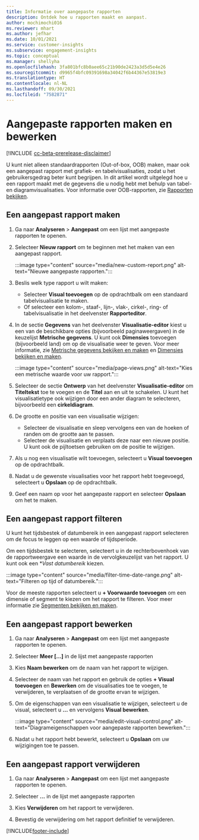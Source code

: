 ```yaml
---
title: Informatie over aangepaste rapporten
description: Ontdek hoe u rapporten maakt en aanpast.
author: mochimochi016
ms.reviewer: mhart
ms.author: jefhar
ms.date: 10/01/2021
ms.service: customer-insights
ms.subservice: engagement-insights
ms.topic: conceptual
ms.manager: shellyha
ms.openlocfilehash: 3fa801bfc8b0aee65c21b90de2423a3d5d5e4e26
ms.sourcegitcommit: d9965f4bfc09391698a34042f6b44367e53819e3
ms.translationtype: HT
ms.contentlocale: nl-NL
ms.lasthandoff: 09/30/2021
ms.locfileid: "7582871"
---
```

# <a name="create-and-edit-custom-reports"></a>Aangepaste rapporten maken en bewerken

[!INCLUDE [cc-beta-prerelease-disclaimer](includes/cc-beta-prerelease-disclaimer.md)]

U kunt niet alleen standaardrapporten (Out-of-box, OOB) maken, maar ook een aangepast rapport met grafiek- en tabelvisualisaties, zodat u het gebruikersgedrag beter kunt begrijpen. In dit artikel wordt uitgelegd hoe u een rapport maakt met de gegevens die u nodig hebt met behulp van tabel- en diagramvisualisaties. Voor informatie over OOB-rapporten, zie [Rapporten bekijken](view-reports.md).

## <a name="create-a-custom-report"></a>Een aangepast rapport maken

1. Ga naar **Analyseren** > **Aangepast** om een lijst met aangepaste rapporten te openen.

1. Selecteer **Nieuw rapport** om te beginnen met het maken van een aangepast rapport.

   :::image type="content" source="media/new-custom-report.png" alt-text="Nieuwe aangepaste rapporten.":::

1. Beslis welk type rapport u wilt maken:

    - Selecteer **Visual toevoegen** op de opdrachtbalk om een standaard tabelvisualisatie te maken.
    - Of selecteer een kolom-, staaf-, lijn-, vlak-, cirkel-, ring- of tabelvisualisatie in het deelvenster **Rapporteditor**.

1. In de sectie **Gegevens** van het deelvenster **Visualisatie-editor** kiest u een van de beschikbare opties (bijvoorbeeld paginaweergaven) in de keuzelijst **Metrische gegevens**. U kunt ook **Dimensies** toevoegen (bijvoorbeeld land) om op de visualisatie weer te geven. Voor meer informatie, zie [Metrische gegevens bekijken en maken](metrics.md) en [Dimensies bekijken en maken](dimensions.md).

   :::image type="content" source="media/page-views.png" alt-text="Kies een metrische waarde voor uw rapport.":::

1. Selecteer de sectie **Ontwerp** van het deelvenster **Visualisatie-editor** om **Titeltekst** toe te voegen en de **Titel** aan en uit te schakelen.  U kunt het visualisatietype ook wijzigen door een ander diagram te selecteren, bijvoorbeeld een **cirkeldiagram**.

1. De grootte en positie van een visualisatie wijzigen:
   - Selecteer de visualisatie en sleep vervolgens een van de hoeken of randen om de grootte aan te passen.
   - Selecteer de visualisatie en verplaats deze naar een nieuwe positie. U kunt ook de pijltoetsen gebruiken om de positie te wijzigen.
1. Als u nog een visualisatie wilt toevoegen, selecteert u **Visual toevoegen** op de opdrachtbalk.
1. Nadat u de gewenste visualisaties voor het rapport hebt toegevoegd, selecteert u **Opslaan** op de opdrachtbalk.

1. Geef een naam op voor het aangepaste rapport en selecteer **Opslaan** om het te maken.
 
## <a name="filter-a-custom-report"></a>Een aangepast rapport filteren

U kunt het tijdsbestek of datumbereik in een aangepast rapport selecteren om de focus te leggen op een waarde of tijdsperiode.

Om een tijdsbestek te selecteren, selecteert u in de rechterbovenhoek van de rapportweergave een waarde in de vervolgkeuzelijst van het rapport. U kunt ook een **Vast datumbereik* kiezen.

:::image type="content" source="media/filter-time-date-range.png" alt-text="Filteren op tijd of datumbereik.":::

Voor de meeste rapporten selecteert u **+ Voorwaarde toevoegen** om een dimensie of segment te kiezen om het rapport te filteren. Voor meer informatie zie [Segmenten bekijken en maken](segments.md).

## <a name="edit-a-custom-report"></a>Een aangepast rapport bewerken

1. Ga naar **Analyseren** > **Aangepast** om een lijst met aangepaste rapporten te openen.

1. Selecteer **Meer [...]** in de lijst met aangepaste rapporten 

1. Kies **Naam bewerken** om de naam van het rapport te wijzigen.

1. Selecteer de naam van het rapport en gebruik de opties **+ Visual toevoegen** en **Bewerken** om de visualisaties toe te voegen, te verwijderen, te verplaatsen of de grootte ervan te wijzigen.

1. Om de eigenschappen van een visualisatie te wijzigen, selecteert u de visual, selecteert u **...** en vervolgens **Visual bewerken**.

   :::image type="content" source="media/edit-visual-control.png" alt-text="Diagrameigenschappen voor aangepaste rapporten bewerken.":::

1. Nadat u het rapport hebt bewerkt, selecteert u **Opslaan** om uw wijzigingen toe te passen. 

## <a name="delete-a-custom-report"></a>Een aangepast rapport verwijderen

1. Ga naar **Analyseren** > **Aangepast** om een lijst met aangepaste rapporten te openen.

1. Selecteer **...** in de lijst met aangepaste rapporten

1. Kies **Verwijderen** om het rapport te verwijderen.

1. Bevestig de verwijdering om het rapport definitief te verwijderen.


[!INCLUDE[footer-include](../includes/footer-banner.md)]
